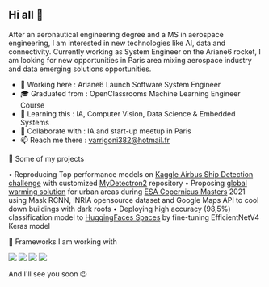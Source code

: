 ## Hi all 👋

After an aeronautical engineering degree and a MS in aerospace engineering, I am interested in new technologies like AI, data and connectivity. Currently working as System Engineer on the Ariane6 rocket, I am looking for new opportunities in Paris area mixing aerospace industry and data emerging solutions opportunities. 

- 🔭 Working here : Ariane6 Launch Software System Engineer
- 🎓 Graduated from : OpenClassrooms Machine Learning Engineer Course
- 🌱 Learning this : IA, Computer Vision, Data Science & Embedded Systems
- 👯 Collaborate with : IA and start-up meetup in Paris
- 📫 Reach me there : varrigoni382@hotmail.fr

🔬 Some of my projects

•  Reproducing Top performance models on [Kaggle Airbus Ship Detection challenge](https://www.kaggle.com/competitions/airbus-ship-detection/overview) with customized [MyDetectron2](https://github.com/vintel38/MyDetectron2) repository
•  Proposing [global warming solution](https://medium.com/towards-data-science/my-rooftop-project-a-satellite-imagery-computer-vision-example-e45a296129a0) for urban areas during [ESA Copernicus Masters](https://copernicus-masters.com/) 2021 using Mask RCNN, INRIA opensource dataset and Google Maps API to cool down buildings with dark roofs
•  Deploying high accuracy (98,5%) classification model to [HuggingFaces Spaces](https://huggingface.co/spaces/vintel38/OCS-P7-IML) by fine-tuning EfficientNetV4 Keras model

📝 Frameworks I am working with

<a href="https://www.tensorflow.org/"><img src="https://img.shields.io/badge/Tensorflow-FFFFFF?style=for-the-badge&logo=Tensorflow&logoColor=FF6F00"></img></a>
<a href="https://pytorch.org/"><img src="https://img.shields.io/badge/Pytorch-FFFFFF?style=for-the-badge&logo=pytorch&logoColor=EE4C2C"></img></a>
<a href="https://huggingface.co/spaces"><img src="https://img.shields.io/badge/HuggingFace-FFD21E?style=for-the-badge&logo=huggingfaces&logoColor=ED4C2C"></img></a>
<a href="https://colab.research.google.com/"><img src="https://img.shields.io/badge/GoogleColab-FFFFFF?style=for-the-badge&logo=googlecolab&logoColor=F9AB00"></img></a>

And I'll see you soon 😉

<!--
**vintel38/vintel38** is a ✨ _special_ ✨ repository because its `README.md` (this file) appears on your GitHub profile.

great ideas here
https://www.linkedin.com/pulse/tips-use-github-your-portfolio-pachi--yw4vf?utm_source=rss&utm_campaign=articles_sitemaps&utm_medium=google_news

Here are some ideas to get you started:

- 🔭 I’m currently working on ...
- 🌱 I’m currently learning ...
- 👯 I’m looking to collaborate on ...
- 🤔 I’m looking for help with ...
- 💬 Ask me about ...
- 📫 How to reach me: ...
- 😄 Pronouns: ...
- ⚡ Fun fact: ...
-->
